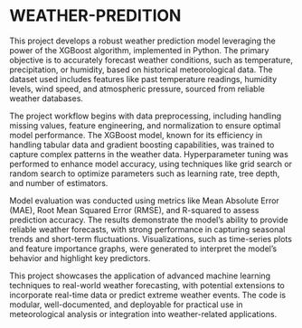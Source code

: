 # WEATHER-PREDITION
This project develops a robust weather prediction model leveraging the power of the XGBoost algorithm, implemented in Python. The primary objective is to accurately forecast weather conditions, such as temperature, precipitation, or humidity, based on historical meteorological data. The dataset used includes features like past temperature readings, humidity levels, wind speed, and atmospheric pressure, sourced from reliable weather databases.

The project workflow begins with data preprocessing, including handling missing values, feature engineering, and normalization to ensure optimal model performance. The XGBoost model, known for its efficiency in handling tabular data and gradient boosting capabilities, was trained to capture complex patterns in the weather data. Hyperparameter tuning was performed to enhance model accuracy, using techniques like grid search or random search to optimize parameters such as learning rate, tree depth, and number of estimators.

Model evaluation was conducted using metrics like Mean Absolute Error (MAE), Root Mean Squared Error (RMSE), and R-squared to assess prediction accuracy. The results demonstrate the model’s ability to provide reliable weather forecasts, with strong performance in capturing seasonal trends and short-term fluctuations. Visualizations, such as time-series plots and feature importance graphs, were generated to interpret the model’s behavior and highlight key predictors.

This project showcases the application of advanced machine learning techniques to real-world weather forecasting, with potential extensions to incorporate real-time data or predict extreme weather events. The code is modular, well-documented, and deployable for practical use in meteorological analysis or integration into weather-related applications.
